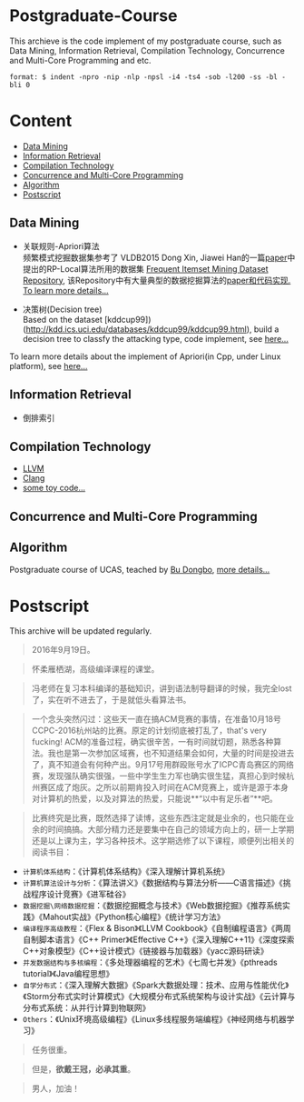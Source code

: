 Postgraduate-Course
=======================
This archieve is the code implement of my postgraduate course, such as Data Mining, Information Retrieval, Compilation Technology, Concurrence and  Multi-Core Programming and etc.

`
format:
$ indent -npro -nip -nlp -npsl -i4 -ts4 -sob -l200 -ss -bl -bli 0
`

# Content
* [Data Mining](#data-mining)
* [Information Retrieval](#information-retrieval)
* [Compilation Technology](#compilation-technology)
* [Concurrence and  Multi-Core Programming](#concurrence-and--multi-core-programming)
* [Algorithm](#algorithm)
* [Postscript](#postscript)

## Data Mining
- 关联规则-Apriori算法<br>
频繁模式挖掘数据集参考了 VLDB2015 Dong Xin, Jiawei Han的一篇[paper](https://github.com/lijiansong/Postgraduate-Course/blob/master/Data-Mining/VLDB2005-RP%20Local/vldb05.pdf)中提出的RP-Local算法所用的数据集 [Frequent Itemset Mining Dataset Repository](http://fimi.ua.ac.be/data/), 该Repository中有大量典型的数据挖掘算法的[paper和代码实现.](http://fimi.ua.ac.be/src/) [To learn more details...](https://github.com/lijiansong/Postgraduate-Course/tree/master/Data-Mining/VLDB2005-RP%20Local)<br>

- 决策树(Decision tree)<br>
Based on the dataset [kddcup99])(http://kdd.ics.uci.edu/databases/kddcup99/kddcup99.html), build a decision tree to classfy the attacking type, code implement, see [here...](https://github.com/lijiansong/Postgraduate-Course/tree/master/Data-Mining/decision-tree)

To learn more details about the implement of Apriori(in Cpp, under Linux platform), see [here...](https://github.com/lijiansong/Postgraduate-Course/tree/master/Data-Mining/Apriori)


## Information Retrieval
- 倒排索引

## Compilation Technology
- [LLVM](https://github.com/lijiansong/Postgraduate-Course/tree/master/Compilation/LLVM)
- [Clang](https://github.com/lijiansong/Postgraduate-Course/tree/master/Compilation/Clang)
- [some toy code...](https://github.com/lijiansong/Postgraduate-Course/tree/master/Compilation/test)


## Concurrence and  Multi-Core Programming

## Algorithm
Postgraduate course of UCAS, teached by [Bu Dongbo](http://bioinfo.ict.ac.cn/~dbu/), [more details...](https://github.com/lijiansong/Postgraduate-Course/tree/master/Algorithm)

# Postscript
This archive will be updated regularly.

> 2016年9月19日。


> 怀柔雁栖湖，高级编译课程的课堂。


> 冯老师在复习本科编译的基础知识，讲到语法制导翻译的时候，我完全lost了，实在听不进去了，于是就低头看算法书。


> 一个念头突然闪过：这些天一直在搞ACM竞赛的事情，在准备10月18号CCPC-2016杭州站的比赛。原定的计划彻底被打乱了，that's very fucking! ACM的准备过程，确实很辛苦，一有时间就切题，熟悉各种算法。我也是第一次参加区域赛，也不知道结果会如何，大量的时间是投进去了，真不知道会有何种产出。9月17号用群殴账号水了ICPC青岛赛区的网络赛，发现强队确实很强，一些中学生生力军也确实很生猛，真担心到时候杭州赛区成了炮灰。之所以前期肯投入时间在ACM竞赛上，或许是源于本身对计算机的热爱，以及对算法的热爱，只能说**“以中有足乐者”**吧。


> 比赛终究是比赛，既然选择了读博，这些东西注定就是业余的，也只能在业余的时间搞搞。大部分精力还是要集中在自己的领域方向上的，研一上学期还是以上课为主，学习各种技术。这学期选修了以下课程，顺便列出相关的阅读书目：

- `计算机体系结构`：《计算机体系结构》《深入理解计算机系统》
- `计算机算法设计与分析`：《算法讲义》《数据结构与算法分析——C语言描述》《挑战程序设计竞赛》《进军硅谷》
- `数据挖掘\网络数据挖掘`：《数据挖掘概念与技术》《Web数据挖掘》《推荐系统实践》《Mahout实战》《Python核心编程》《统计学习方法》
- `编译程序高级教程`：《Flex & Bison》《LLVM Cookbook》《自制编程语言》《两周自制脚本语言》《C++ Primer》《Effective C++》《深入理解C++11》《深度探索C++对象模型》《C++设计模式》《链接器与加载器》《yacc源码研读》
- `并发数据结构与多核编程`：《多处理器编程的艺术》《七周七并发》《pthreads tutorial》《Java编程思想》
- `自学分布式`：《深入理解大数据》《Spark大数据处理：技术、应用与性能优化》《Storm分布式实时计算模式》《大规模分布式系统架构与设计实战》《云计算与分布式系统：从并行计算到物联网》
- `Others`：《Unix环境高级编程》《Linux多线程服务端编程》《神经网络与机器学习》


> 任务很重。

> 但是，**欲戴王冠，必承其重**。

> 男人，加油！

